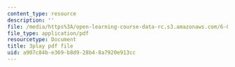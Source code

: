 ```yaml
---
content_type: resource
description: ''
file: /media/https%3A/open-learning-course-data-rc.s3.amazonaws.com/6-042j-mathematics-for-computer-science-spring-2015/a907c84be369b8d928b48a7920e913cc_KZ7jjLTQ9r4.pdf
file_type: application/pdf
resourcetype: Document
title: 3play pdf file
uid: a907c84b-e369-b8d9-28b4-8a7920e913cc
---
```

